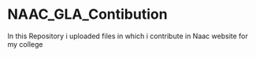 # NAAC_GLA_Contibution
In this Repository i uploaded files in which i contribute in Naac website for my college
